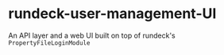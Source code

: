 # rundeck-user-management-UI
An API layer and a web UI built on top of rundeck's `PropertyFileLoginModule`
